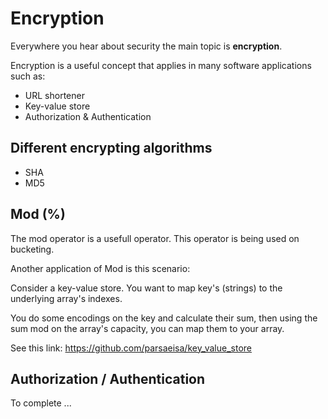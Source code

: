 # Encryption

Everywhere you hear about security the main topic is **encryption**.

Encryption is a useful concept that applies in many software applications such as:
- URL shortener
- Key-value store
- Authorization & Authentication

## Different encrypting algorithms

- SHA
- MD5

## Mod (%)

The mod operator is a usefull operator. This operator is being used on bucketing. 

Another application of Mod is this scenario:

Consider a key-value store. You want to map key's (strings) to the underlying array's indexes. 

You do some encodings on the key and calculate their sum, then using the sum mod on the array's capacity, you can map them to your array. 

See this link: https://github.com/parsaeisa/key_value_store

## Authorization / Authentication

To complete  ...